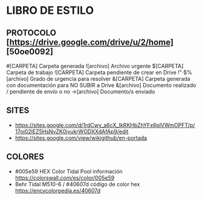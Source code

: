 # LIBRO DE ESTILO

## PROTOCOLO [https://drive.google.com/drive/u/2/home] [50oe0092]
#[CARPETA] Carpeta generada ![archivo] Archivo urgente
$[CARPETA] Carpeta de trabajo
![CARPETA] Carpeta pendiente de crear en Drive
!"·$%[archivo] Grado de urgencia para resolver
&[CARPETA] Carpeta generada con documentación para NO SUBIR a Drive
&[archivo] Documento realizado / pendiente de envío o no
->[archivo] Documento/s enviado

## SITES
- https://sites.google.com/d/1rdCwy_a6cX_IkRKHbZhYFx6plVWmOPFT/p/17oi02lEZ5HsNvZK0jvukrWODXXdAfAp9/edit
- https://sites.google.com/view/wikigithub/en-portada

## COLORES
- #005e59 HEX Color Tidal Pool información  https://colorswall.com/es/color/005e59
- Behr Tidal M510-6 / #40607d código de color hex https://encycolorpedia.es/40607d

